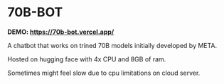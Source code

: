 ﻿# 70B-BOT
 **DEMO: https://70b-bot.vercel.app/**


 
A chatbot that works on trined 70B models initially developed by META.



Hosted on hugging face with 4x CPU and 8GB of ram. 



Sometimes might feel slow due to cpu limitations on cloud server.

